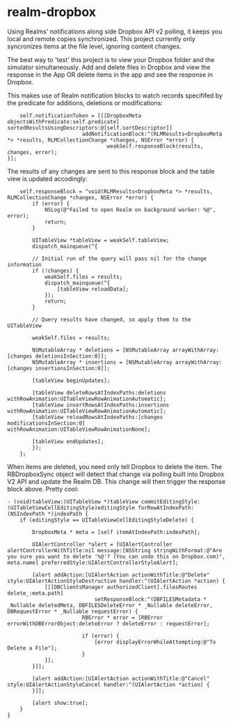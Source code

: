 # realm-dropbox
Using Realms' notifications along side Dropbox API v2 polling, it keeps you local and remote copies synchronized.  This project currently only syncronizes items at the file level, ignoring content changes.

The best way to 'test' this project is to view your Dropbox folder and the simulator simultaneously.  Add and delete files in Dropbox and view the response in the App OR delete items in the app and see the response in Dropbox.

This makes use of Realm notification blocks to watch records specififed by the predicate for additions, deletions or modifications:
```
    self.notificationToken = [[[DropboxMeta objectsWithPredicate:self.predicate] sortedResultsUsingDescriptors:@[self.sortDescriptor]]
                        addNotificationBlock:^(RLMResults<DropboxMeta *> *results, RLMCollectionChange *changes, NSError *error) {
                                weakSelf.responseBlock(results, changes, error);
}];
```

The results of any changes are sent to this response block and the table view is updated accodingly:

```
    self.responseBlock = ^void(RLMResults<DropboxMeta *> *results, RLMCollectionChange *changes, NSError *error) {
        if (error) {
            NSLog(@"Failed to open Realm on background worker: %@", error);
            return;
        }

        UITableView *tableView = weakSelf.tableView;
        dispatch_mainqueue(^{

        // Initial run of the query will pass nil for the change information
        if (!changes) {
            weakSelf.files = results;
            dispatch_mainqueue(^{
                [tableView reloadData];
            });
            return;
        }

        // Query results have changed, so apply them to the UITableView

        weakSelf.files = results;

        NSMutableArray * deletions = [NSMutableArray arrayWithArray:[changes deletionsInSection:0]];
        NSMutableArray * insertions = [NSMutableArray arrayWithArray:[changes insertionsInSection:0]];

        [tableView beginUpdates];

        [tableView deleteRowsAtIndexPaths:deletions withRowAnimation:UITableViewRowAnimationAutomatic];
        [tableView insertRowsAtIndexPaths:insertions  withRowAnimation:UITableViewRowAnimationAutomatic];
        [tableView reloadRowsAtIndexPaths:[changes modificationsInSection:0] withRowAnimation:UITableViewRowAnimationNone];

        [tableView endUpdates];
        });
    };
```

When items are deleted, you need only tell Dropbox to delete the item.  The RBDropboxSync object will detect that change via polling built into Dropbox V2 API and update the Realm DB.  This change will then trigger the response block above.  Pretty cool:

```
- (void)tableView:(UITableView *)tableView commitEditingStyle:(UITableViewCellEditingStyle)editingStyle forRowAtIndexPath:(NSIndexPath *)indexPath {
    if (editingStyle == UITableViewCellEditingStyleDelete) {

        DropboxMeta * meta = [self itemAtIndexPath:indexPath];

        UIAlertController *alert = [UIAlertController alertControllerWithTitle:nil message:[NSString stringWithFormat:@"Are you sure you want to delete '%@'? (You can undo this on Dropbox.com)", meta.name] preferredStyle:UIAlertControllerStyleAlert];

        [alert addAction:[UIAlertAction actionWithTitle:@"Delete" style:UIAlertActionStyleDestructive handler:^(UIAlertAction *action) {
            [[[DBClientsManager authorizedClient].filesRoutes delete_:meta.path]
                            setResponseBlock:^(DBFILESMetadata * _Nullable deletedMeta, DBFILESDeleteError * _Nullable deleteError, DBRequestError * _Nullable requestError) {
                        RBError * error = [RBError errorWithDBErrorObject:deleteError ? deleteError : requestError];

                        if (error) {
                            [error displayErrorWhileAttempting:@"To Delete a File"];
                        }
            }];
        }]];

        [alert addAction:[UIAlertAction actionWithTitle:@"Cancel" style:UIAlertActionStyleCancel handler:^(UIAlertAction *action) {
        }]];

        [alert show:true];
    }
}
```
